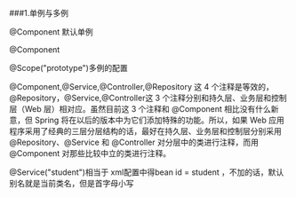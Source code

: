 ###1.单例与多例

@Component
默认单例

@Component

@Scope("prototype")多例的配置

@Component,@Service,@Controller,@Repository
这 4 个注释是等效的，@Repository，@Service,@Controller这 3 个注释分别和持久层、业务层和控制层（Web 层）相对应。虽然目前这 3 个注释和 @Component 相比没有什么新意，但 Spring 将在以后的版本中为它们添加特殊的功能。所以，如果 Web 应用程序采用了经典的三层分层结构的话，最好在持久层、业务层和控制层分别采用 @Repository、@Service 和 @Controller 对分层中的类进行注释，而用 @Component 对那些比较中立的类进行注释。

@Service("student")相当于 xml配置中得bean  id = student ，不加的话，默认别名就是当前类名，但是首字母小写